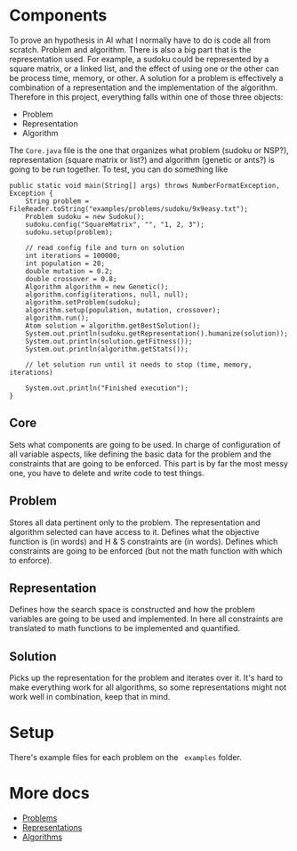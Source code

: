 

# Components
To prove an hypothesis in AI what I normally have to do is code all from scratch. Problem and algorithm. There is also a big part that is the representation used. For example, a sudoku could be represented by a square matrix, or a linked list, and the effect of using one or the other can be process time, memory, or other. A solution for a problem is effectively a combination of a representation and the implementation of the algorithm.
Therefore in this project, everything falls within one of those three objects:
- Problem
- Representation
- Algorithm

The `Core.java` file is the one that organizes what problem (sudoku or NSP?), representation (square matrix or list?) and algorithm (genetic or ants?) is going to be run together. To test, you can do something like


	public static void main(String[] args) throws NumberFormatException, Exception {
		String problem = FileReader.toString("examples/problems/sudoku/9x9easy.txt");
		Problem sudoku = new Sudoku();
		sudoku.config("SquareMatrix", "", "1, 2, 3");
		sudoku.setup(problem);
    
		// read config file and turn on solution
		int iterations = 100000;
		int population = 20;
		double mutation = 0.2;
		double crossover = 0.8;
		Algorithm algorithm = new Genetic();
		algorithm.config(iterations, null, null);
		algorithm.setProblem(sudoku);
		algorithm.setup(population, mutation, crossover);
		algorithm.run();
		Atom solution = algorithm.getBestSolution();
		System.out.println(sudoku.getRepresentation().humanize(solution));
		System.out.println(solution.getFitness());
		System.out.println(algorithm.getStats());
		
		// let solution run until it needs to stop (time, memory, iterations)
		
		System.out.println("Finished execution");
	}


## Core
Sets what components are going to be used.
In charge of configuration of all variable aspects, like defining the basic data for the problem and the constraints that are going to be enforced.
This part is by far the most messy one, you have to delete and write code to test things.

## Problem
Stores all data pertinent only to the problem. The representation and algorithm selected can have access to it. Defines what the objective function is (in words) and H & S constraints are (in words). Defines which constraints are going to be enforced (but not the math function with which to enforce).

## Representation
Defines how the search space is constructed and how the problem variables are going to be used and implemented.
In here all constraints are translated to math functions to be implemented and quantified.

## Solution
Picks up the representation for the problem and iterates over it. It's hard to make everything work for all algorithms, so some representations might not work well in combination, keep that in mind. 

# Setup
There's example files for each problem on the ` examples` folder.

# More docs

- [Problems](problems/index.md)
- [Representations](representations/index.md)
- [Algorithms](algorithms/index.md)